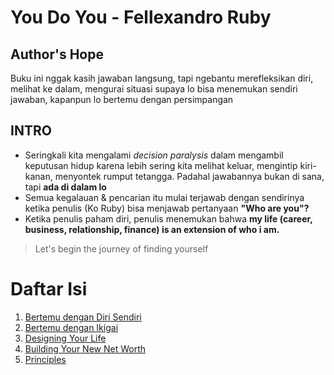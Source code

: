 # You Do You - Fellexandro Ruby

## Author's Hope
Buku ini nggak kasih jawaban langsung, tapi ngebantu merefleksikan diri, melihat ke dalam, mengurai situasi supaya lo bisa menemukan sendiri jawaban, kapanpun lo bertemu dengan persimpangan

## INTRO
* Seringkali kita mengalami _decision paralysis_ dalam mengambil keputusan hidup karena lebih sering kita melihat keluar, mengintip kiri-kanan, menyontek rumput tetangga. Padahal jawabannya bukan di sana, tapi **ada di dalam lo**
* Semua kegalauan & pencarian itu mulai terjawab dengan sendirinya ketika penulis (Ko Ruby) bisa menjawab pertanyaan **"Who are you"?**
* Ketika penulis paham diri, penulis menemukan bahwa **my life (career, business, relationship, finance) is an extension of who i am.**

> Let's begin the journey of finding yourself

# Daftar Isi
1. [Bertemu dengan Diri Sendiri](https://github.com/pockypoem/BookRecaps/blob/main/YouDoYou/Chapter01.MD)
2. [Bertemu dengan Ikigai]()
3. [Designing Your Life]()
4. [Building Your New Net Worth]()
5. [Principles]()